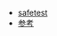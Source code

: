 - [safetest](https://github.com/kolodny/safetest)
- [参考](https://netflixtechblog.com/introducing-safetest-a-novel-approach-to-front-end-testing-37f9f88c152d)